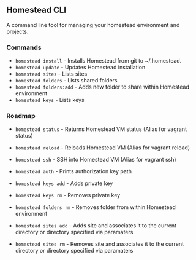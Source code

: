 ## Homestead CLI

A command line tool for managing your homestead environment and projects.

### Commands
* `homestead install` - Installs Homestead from git to ~/.homestead.
* `homestead update` - Updates Homestead installation
* `homestead sites` - Lists sites
* `homestead folders` - Lists shared folders
* `homestead folders:add` - Adds new folder to share within Homestead environment
* `homestead keys` - Lists keys

### Roadmap
* `homestead status` - Returns Homestead VM status (Alias for vagrant status)
* `homestead reload` - Reloads Homestead VM (Alias for vagrant reload)
* `homestead ssh` - SSH into Homestead VM (Alias for vagrant ssh)

* `homestead auth` - Prints authorization key path
* `homestead keys add` - Adds private key
* `homestead keys rm` - Removes private key

* `homestead folders rm` - Removes folder from within Homestead environment

* `homestead sites add` - Adds site and associates it to the current directory or directory specified via paramaters
* `homestead sites rm` - Removes site and associates it to the current directory or directory specified via paramaters
